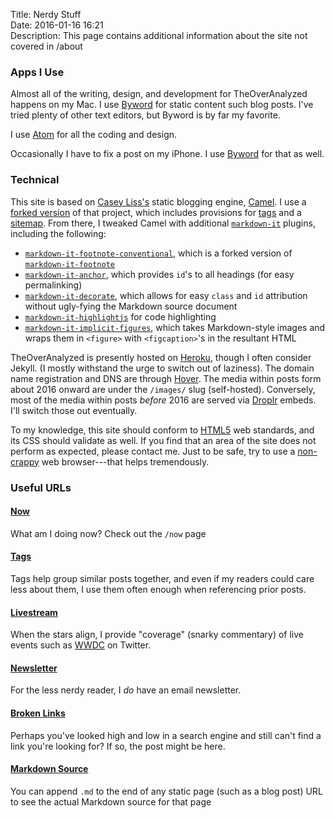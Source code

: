 Title: Nerdy Stuff  
Date: 2016-01-16 16:21  
Description: This page contains additional information about the site not covered in /about  

### Apps I Use

Almost all of the writing, design, and development for TheOverAnalyzed happens on my Mac. I use [Byword][1] for static content such blog posts. I've tried plenty of other text editors, but Byword is by far my favorite.

I use [Atom][2] for all the coding and design.

Occasionally I have to fix a post on my iPhone. I use [Byword][3] for that as well.

### Technical

This site is based on [Casey Liss's][4] static blogging engine, [Camel][5]. I use a [forked version][6] of that project, which includes provisions for [tags][7] and a [sitemap][8]. From there, I tweaked Camel with additional [`markdown-it`][9] plugins, including the following:

* [`markdown-it-footnote-conventional`][10], which is a forked version of [`markdown-it-footnote`][11]
* [`markdown-it-anchor`][12], which provides `id`'s to all headings (for easy permalinking)
* [`markdown-it-decorate`][13], which allows for easy `class` and `id` attribution without ugly-fying the Markdown source document
* [`markdown-it-highlightjs`][14] for code highlighting
* [`markdown-it-implicit-figures`][15], which takes Markdown-style images and wraps them in `<figure>` with `<figcaption>`'s in the resultant HTML

TheOverAnalyzed is presently hosted on [Heroku][16], though I often consider Jekyll. (I mostly withstand the urge to switch out of laziness). The domain name registration and DNS are through [Hover][17]. The media within posts form about 2016 onward are under the `/images/` slug (self-hosted). Conversely, most of the media within posts *before* 2016 are served via [Droplr][18] embeds. I'll switch those out eventually.

To my knowledge, this site should conform to [HTML5][19] web standards, and its CSS should validate as well. If you find that an area of the site does not perform as expected, please contact me. Just to be safe, try to use a [non-crappy][20] web browser---that helps tremendously.

### Useful URLs

#### [Now][21]

What am I doing now? Check out the `/now` page

#### [Tags][22]

Tags help group similar posts together, and even if my readers could care less about them, I use them often enough when referencing prior posts.

#### [Livestream][23]

When the stars align, I provide "coverage" (snarky commentary) of live events such as [WWDC][24] on Twitter.

#### [Newsletter][25]

For the less nerdy reader, I *do* have an email newsletter.

#### [Broken Links][26]

Perhaps you've looked high and low in a search engine and still can't find a link you're looking for? If so, the post might be here.

#### [Markdown Source][27]

You can append `.md` to the end of any static page (such as a blog post) URL to see the actual Markdown source for that page

[1]: https://geo.itunes.apple.com/us/app/byword/id420212497?mt=12&at=1l3vx9s "Byword on the Mac App Store"
[2]: https://atom.io "Atom text editor"
[3]: https://geo.itunes.apple.com/us/app/byword/id482063361?mt=8&at=1l3vx9s "Byword on the App Store"
[4]: https://twitter.com/caseyliss "Casey Liss on Twitter"
[5]: https://github.com/cliss/camel "Camel on GitHub"
[6]: https://github.com/datamcfly/camel "Roger Stringer's fork of Camel"
[7]: /tags "Lists all tags"
[8]: /sitemap.xml "Sitemap for TheOverAnalyzed"
[9]: https://www.npmjs.com/package/markdown-it "`markdown-it` on npmjs"
[10]: https://www.npmjs.com/package/markdown-it-footnote-conventional "My version of `markdown-it-footnote` on npmjs"
[11]: https://www.npmjs.com/package/markdown-it-footnote "`markdown-it-footnote` on npmjs"
[12]: https://www.npmjs.com/package/markdown-it-anchor "'markdown-it-anchor' on npmjs"
[13]: https://www.npmjs.com/package/markdown-it-decorate "`markdown-it-decorate' on npmjs"
[14]: https://www.npmjs.com/package/markdown-it-highlightjs "`markdown-it-highlightjs` on npmjs"
[15]: https://www.npmjs.com/package/markdown-it-implicit-figures "`markdown-it-implicit-figures` on npmjs"
[16]: https://heroku.com"Heroku"
[17]: https://hover.com/Pji0Qlok "Hover"
[18]: https://auth.droplr.com/referral/user/0cd0ca10c401759b74716f20598e6816?callback=https://d.pr/auth/referral "Droplr"
[19]: https://en.wikipedia.org/wiki/HTML5 "Wikipedia: HTML5"
[20]: https://duckduckgo.com/?q=alternatives+to+internet+explorer&ia=software "Alternatives to Internet Explorer"
[21]: /now "/now page"
[22]: /tags "I love tags"
[23]: /live "Live events like WWDC"
[24]: https://developer.apple.com/wwdc/ "WWDC"
[25]: /newsletter "TheOverAnalyzed has a newsletter!"
[26]: /brokenlinks "Some links just won't redirect from their old Squarespace destinations. Go here to check those out."
[27]: /nerd.md "You can do this with almost every page on the site"
